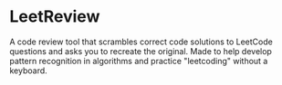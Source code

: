 # LeetReview

A code review tool that scrambles correct code solutions to LeetCode questions and asks you to recreate the original.
Made to help develop pattern recognition in algorithms and practice "leetcoding" without a keyboard.

